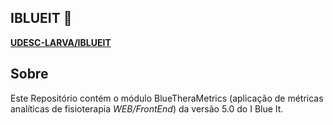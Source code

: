 ## IBLUEIT 🐬
**[UDESC-LARVA/IBLUEIT](https://github.com/UDESC-LARVA)** 

## Sobre
Este Repositório contém o módulo BlueTheraMetrics (aplicação de métricas analíticas de fisioterapia *WEB/FrontEnd*) da versão 5.0 do I Blue It.
